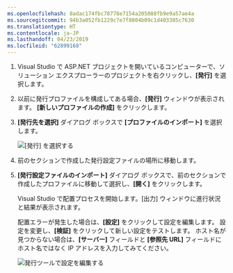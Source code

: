 ```yaml
---
ms.openlocfilehash: 8adac174fbc78778e7154a205088fb9e9a57ae4a
ms.sourcegitcommit: 94b3a052fb1229c7e7f8804b09c1d403385c7630
ms.translationtype: HT
ms.contentlocale: ja-JP
ms.lasthandoff: 04/23/2019
ms.locfileid: "62899168"
---
```


1. Visual Studio で ASP.NET プロジェクトを開いているコンピューターで、ソリューション エクスプローラーのプロジェクトを右クリックし、**[発行]** を選択します。

1. 以前に発行プロファイルを構成してある場合、**[発行]** ウィンドウが表示されます。 **[新しいプロファイルの作成]** をクリックします。

1. **[発行先を選択]** ダイアログ ボックスで **[プロファイルのインポート]** を選択します。

    ![[発行] を選択する](../../deployment/media/tutorial-publish-tool-import-profile.png)

1. 前のセクションで作成した発行設定ファイルの場所に移動します。

1. **[発行設定ファイルのインポート]** ダイアログ ボックスで、前のセクションで作成したプロファイルに移動して選択し、**[開く]** をクリックします。

    Visual Studio で配置プロセスを開始します。[出力] ウィンドウに進行状況と結果が表示されます。

    配置エラーが発生した場合は、**[設定]** をクリックして設定を編集します。 設定を変更し、**[検証]** をクリックして新しい設定をテストします。 ホスト名が見つからない場合は、**[サーバー]** フィールドと **[参照先 URL]** フィールドにホスト名ではなく IP アドレスを入力してみてください。

    ![発行ツールで設定を編集する](../../deployment/media/tutorial-configure-publish-settings-in-tool.png)
